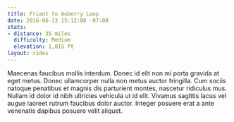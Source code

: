 ```yaml
---
title: Friant to Auberry Loop
date: 2016-06-13 15:12:00 -07:00
stats:
- distance: 35 miles
  difficulty: Medium
  elevation: 1,015 ft
layout: rides
---
```


Maecenas faucibus mollis interdum. Donec id elit non mi porta gravida at eget metus. Donec ullamcorper nulla non metus auctor fringilla. Cum sociis natoque penatibus et magnis dis parturient montes, nascetur ridiculus mus. Nullam id dolor id nibh ultricies vehicula ut id elit. Vivamus sagittis lacus vel augue laoreet rutrum faucibus dolor auctor. Integer posuere erat a ante venenatis dapibus posuere velit aliquet.